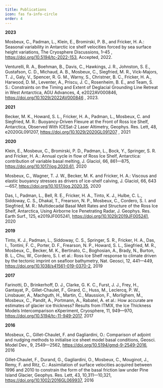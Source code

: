 ```yaml
---
title: Publications
icon: fas fa-info-circle
order: 4
---
```

            

<b>2023</b>
<p>
Mosbeux, C., Padman, L., Klein, E., Bromirski, P. B., and Fricker, H. A.: Seasonal variability in Antarctic ice shelf velocities forced by sea surface height variations, The Cryosphere Discussions, 1–45 , <a href="https://doi.org/10.5194/tc-2022-153">https://doi.org/10.5194/tc-2022-153</a>, Accepted, 2022.
</p>

<p>
Venturelli, R. A., Boehman, B., Davis, C., Hawkings, J. R., Johnston, S. E., Gustafson, C. D., Michaud, A. B., Mosbeux, C., Siegfried, M. R., Vick-Majors, T. J., Galy, V., Spencer, R. G. M., Warny, S., Christner, B. C., Fricker, H. A., Harwood, D. M., Leventer, A., Priscu, J. C., Rosenheim, B. E., and Team, S. S.: Constraints on the Timing and Extent of Deglacial Grounding Line Retreat in West Antarctica, AGU Advances, 4, e2022AV000846, <a href="https://doi.org/10.1029/2022AV000846">https://doi.org/10.1029/2022AV000846</a> , 2023.
</p>
            
<b>2021</b>
<p>
Becker, M. K., Howard, S. L., Fricker, H. A., Padman, L., Mosbeux, C. and Siegfried, M. R.: Buoyancy-Driven Flexure at the Front of Ross Ice Shelf, Antarctica, Observed With ICESat-2 Laser Altimetry, Geophys. Res. Lett, 48, e2020GL091207, <a href="https://doi.org/10.1029/2020GL091207">https://doi.org/10.1029/2020GL091207</a> , 2021
</p>

<b>2020</b>
<p>
Klein, E., Mosbeux, C., Bromirski, P. D., Padman, L., Bock, Y., Springer, S. R. and Fricker, H. A.: Annual cycle in flow of Ross Ice Shelf, Antarctica: contribution of variable basal melting, J. Glaciol, 66, 861&#8212;875, <a href="https://doi.org/10.1017/jog.2020.61"> https://doi.org/10.1017/jog.2020.61</a>, 2020
</p>
<p>
Mosbeux, C., Wagner, T. J. W., Becker, M. K. and Fricker, H. A.: Viscous and elastic buoyancy stresses as drivers of ice-shelf calving, J. Glaciol, 66, 643&#8212;657, <a href ="https://doi.org/10.1017/jog.2020.35">https://doi.org/10.1017/jog.2020.35</a>, 2020
</p>
<p>
Das, I., Padman, L., Bell, R. E., Fricker, H. A., Tinto, K. J., Hulbe, C. L., Siddoway, C. S., Dhakal, T., Frearson, N. P., Mosbeux, C., Cordero, S. I. and Siegfried, M. R.: Multidecadal Basal Melt Rates and Structure of the Ross Ice Shelf, Antarctica, Using Airborne Ice Penetrating Radar, J. Geophys. Res. Earth Surf., 125, e2019JF005241,  <a href ="https://doi.org/10.1029/2019JF005241">https://doi.org/10.1029/2019JF005241</a>, 2020
</p>
    
<b>2019</b>    
<p>
Tinto, K. J., Padman, L., Siddoway, C. S., Springer, S. R., Fricker, H. A., Das, I., Tontini, F. C., Porter, D. F., Frearson, N. P., Howard, S. L., Siegfried, M. R., Mosbeux, C., Becker, M. K., Bertinato, C., Boghosian, A., Brady, N., Burton, B. L., Chu, W., Cordero, S. I. et al.: Ross Ice Shelf response to climate driven by the tectonic imprint on seafloor bathymetry, Nat. Geosci, 12, 441&#8212;449, <a href ="https://doi.org/10.1038/s41561-019-0370-2">https://doi.org/10.1038/s41561-019-0370-2</a>, 2019
</p>

<b>2017</b>
<p>
Farinotti, D., Brinkerhoff, D. J., Clarke, G. K. C., Furst, J. J., Frey, H., Gantayat, P., Gillet-Chaulet, F., Girard, C., Huss, M., Leclercq, P. W., Linsbauer, A., Machguth, H., Martin, C., Maussion, F., Morlighem, M., Mosbeux, C., Pandit, A., Portmann, A., Rabatel, A. et al.: How accurate are estimates of glacier ice thickness? Results from ITMIX, the Ice Thickness Models Intercomparison eXperiment, Cryosphere, 11, 949&#8212;970, <a href ="https://doi.org/10.5194/tc-11-949-2017">https://doi.org/10.5194/tc-11-949-2017</a>, 2017
</p>
    
<b>2016</b>
<p>
Mosbeux, C., Gillet-Chaulet, F. and Gagliardini, O.: Comparison of adjoint and nudging methods to initialise ice sheet model basal conditions, Geosci. Model Dev., 9, 2549&#8212;2562, <a href ="https://doi.org/10.5194/gmd-9-2549-2016">https://doi.org/10.5194/gmd-9-2549-2016</a>, 2016
</p>
<p>
Gillet‐Chaulet, F., Durand, G., Gagliardini, O., Mosbeux, C., Mouginot, J., Remy, F. and Ritz, C.: Assimilation of surface velocities acquired between 1996 and 2010 to constrain the form of the basal friction law under Pine Island Glacier, Geophys. Res. Lett, 43, 10,311&#8212;10,321, <a href ="https://doi.org/10.1002/2016GL069937">https://doi.org/10.1002/2016GL069937</a>, 2016
</p>
            
